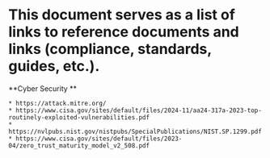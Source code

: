 # This document serves as a list of links to reference documents and links (compliance, standards, guides, etc.). #

**Cyber Security **

    * https://attack.mitre.org/
    * https://www.cisa.gov/sites/default/files/2024-11/aa24-317a-2023-top-routinely-exploited-vulnerabilities.pdf
    * https://nvlpubs.nist.gov/nistpubs/SpecialPublications/NIST.SP.1299.pdf
    * https://www.cisa.gov/sites/default/files/2023-04/zero_trust_maturity_model_v2_508.pdf
    
